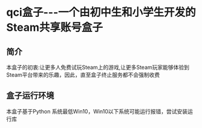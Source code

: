 # qci盒子---一个由初中生和小学生开发的Steam共享账号盒子

## 简介
本盒子的初衷:让更多人免费试玩Steam上的游戏,让更多Steam玩家能够体验到Steam平台带来的乐趣，因此，直至盒子终止服务都不会强制收费

## 盒子运行环境
本盒子基于Python
系统最低Win10，Win10以下系统可能运行报错，尝试安装运行库